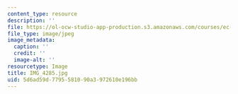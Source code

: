 ```yaml
---
content_type: resource
description: ''
file: https://ol-ocw-studio-app-production.s3.amazonaws.com/courses/ec-721-wheelchair-design-in-developing-countries-spring-2009/5d6ad59d7795581090a3972610e196bb_IMG_4285.jpg
file_type: image/jpeg
image_metadata:
  caption: ''
  credit: ''
  image-alt: ''
resourcetype: Image
title: IMG_4285.jpg
uid: 5d6ad59d-7795-5810-90a3-972610e196bb
---
```

